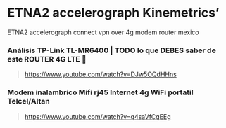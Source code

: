 # ETNA2 accelerograph Kinemetrics’
ETNA2 accelerograph connect vpn over 4g modem router mexico


### Análisis TP-Link TL-MR6400 | TODO lo que DEBES saber de este ROUTER 4G LTE 🚀
> https://www.youtube.com/watch?v=DJw5OQdHHns


### Modem inalambrico Mifi rj45 Internet 4g WiFi portatil Telcel/Altan
> https://www.youtube.com/watch?v=q4saVfCqEEg
